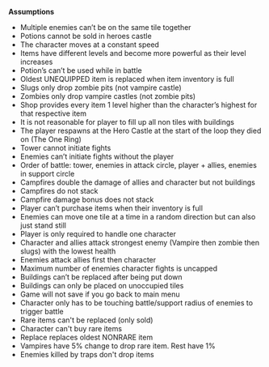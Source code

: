 **Assumptions**


* Multiple enemies can’t be on the same tile together
* Potions cannot be sold in heroes castle
* The character moves at a constant speed
* Items have different levels and become more powerful as their level increases
* Potion’s can’t be used while in battle
* Oldest UNEQUIPPED item is replaced when item inventory is full
* Slugs only drop zombie pits (not vampire castle)
* Zombies only drop vampire castles (not zombie pits)
* Shop provides every item 1 level higher than the character’s highest for that respective item
* It is not reasonable for player to fill up all non tiles with buildings
* The player respawns at the Hero Castle at the start of the loop they died on (The One Ring)
* Tower cannot initiate fights
* Enemies can’t initiate fights without the player
* Order of battle: tower, enemies in attack circle, player + allies, enemies in support circle
* Campfires double the damage of allies and character but not buildings
* Campfires do not stack
* Campfire damage bonus does not stack
* Player can’t purchase items when their inventory is full
* Enemies can move one tile at a time in a random direction but can also just stand still
* Player is only required to handle one character
* Character and allies attack strongest enemy (Vampire then zombie then slugs) with the lowest health
* Enemies attack allies first then character
* Maximum number of enemies character fights is uncapped
* Buildings can’t be replaced after being put down
* Buildings can only be placed on unoccupied tiles
* Game will not save if you go back to main menu
* Character only has to be touching battle/support radius of enemies to trigger battle
* Rare items can't be replaced (only sold)
* Character can't buy rare items
* Replace replaces oldest NONRARE item
* Vampires have 5% change to drop rare item. Rest have 1%
* Enemies killed by traps don't drop items